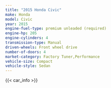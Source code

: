 ```yaml
---
title: "2015 Honda Civic"
make: Honda
model: Civic
year: 2015
engine-fuel-type: premium unleaded (required)
engine-hp: 205
engine-cylinders: 4
transmission-type: Manual
driven-wheels: Front wheel drive
number-of-doors: 4
market-category: Factory Tuner,Performance
vehicle-size: Compact
vehicle-style: Sedan
---
```


{{< car_info >}}
